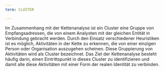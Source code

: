 ```yaml
---
term: CLUSTER

---
```

Im Zusammenhang mit der Kettenanalyse ist ein Cluster eine Gruppe von Empfangsadressen, die von einem Analysten mit der gleichen Entität in Verbindung gebracht werden. Durch den Einsatz verschiedener Heuristiken ist es möglich, Aktivitäten in der Kette zu erkennen, die von einer einzigen Person oder Organisation auszugehen scheinen. Diese Gruppierung von Aktivitäten wird als Cluster bezeichnet. Das Ziel der Kettenanalyse besteht häufig darin, einen Eintrittspunkt in dieses Cluster zu identifizieren und damit alle diese Aktivitäten mit einer Form der realen Identität zu verbinden.